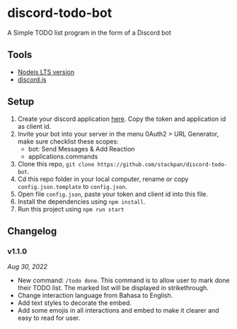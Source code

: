 # discord-todo-bot

A Simple TODO list program in the form of a Discord bot

## Tools
- [Nodejs LTS version](https://nodejs.org/en/)
- [discord.js](https://www.npmjs.com/package/discord.js?source=post_page-----7b5fe27cb6fa----------------------)

## Setup
1. Create your discord application [here](https://discord.com/developers/applications). Copy the token and application id as client id.
2. Invite your bot into your server in the menu 0Auth2 > URL Generator, make sure checklist these scopes:
   - bot: Send Messages & Add Reaction
   - applications.commands
3. Clone this repo, `git clone https://github.com/stackpan/discord-todo-bot`.
4. Cd this repo folder in your local computer, rename or copy `config.json.template` to `config.json`.
5. Open file `config.json`, paste your token and client id into this file.
6. Install the dependencies using `npm install`.
7. Run this project using `npm run start`

## Changelog

### v1.1.0 
*Aug 30, 2022*
- New command: `/todo done`. This command is to allow user to mark done their TODO list. The marked list will be displayed in strikethrough.
- Change interaction language from Bahasa to English.
- Add text styles to decorate the embed.
- Add some emojis in all interactions and embed to make it clearer and easy to read for user.